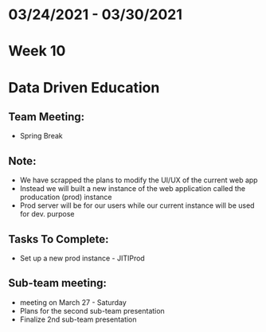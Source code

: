 # 03/24/2021 - 03/30/2021
# Week 10
# Data Driven Education

## Team Meeting:
 - Spring Break 
 
  
## Note:
  - We have scrapped the plans to modify the UI/UX of the current web app
  - Instead we will built a new instance of the web application called the producation (prod) instance
  - Prod server will be for our users while our current instance will be used for dev. purpose
  
  
## Tasks To Complete:
  - Set up a new prod instance - JITIProd

  
## Sub-team meeting:
  - meeting on March 27 - Saturday
  - Plans for the second sub-team presentation
  - Finalize 2nd sub-team presentation

